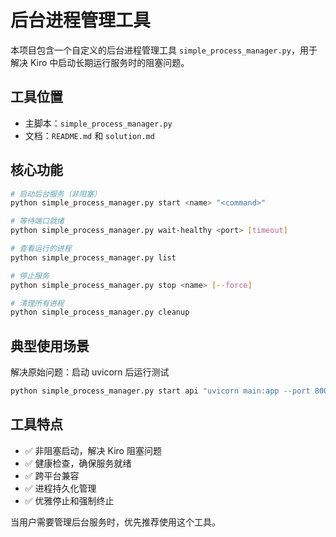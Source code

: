 # 后台进程管理工具

本项目包含一个自定义的后台进程管理工具 `simple_process_manager.py`，用于解决 Kiro 中启动长期运行服务时的阻塞问题。

## 工具位置
- 主脚本：`simple_process_manager.py`
- 文档：`README.md` 和 `solution.md`

## 核心功能
```bash
# 启动后台服务（非阻塞）
python simple_process_manager.py start <name> "<command>"

# 等待端口就绪
python simple_process_manager.py wait-healthy <port> [timeout]

# 查看运行的进程
python simple_process_manager.py list

# 停止服务
python simple_process_manager.py stop <name> [--force]

# 清理所有进程
python simple_process_manager.py cleanup
```

## 典型使用场景
解决原始问题：启动 uvicorn 后运行测试
```bash
python simple_process_manager.py start api "uvicorn main:app --port 8000" && python simple_process_manager.py wait-healthy 8000 30 && pytest tests/integration/ && python simple_process_manager.py stop api
```

## 工具特点
- ✅ 非阻塞启动，解决 Kiro 阻塞问题
- ✅ 健康检查，确保服务就绪
- ✅ 跨平台兼容
- ✅ 进程持久化管理
- ✅ 优雅停止和强制终止

当用户需要管理后台服务时，优先推荐使用这个工具。